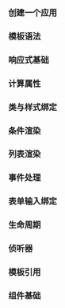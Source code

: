 ### 创建一个应用

### 模板语法

### 响应式基础

### 计算属性

### 类与样式绑定

### 条件渲染

### 列表渲染

### 事件处理

### 表单输入绑定

### 生命周期

### 侦听器

### 模板引用

### 组件基础